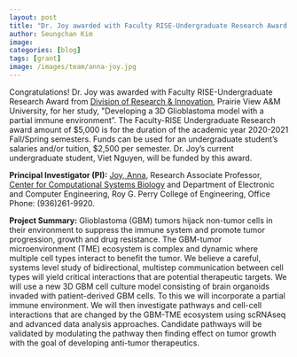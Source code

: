 ```yaml
---
layout: post
title: "Dr. Joy awarded with Faculty RISE-Undergraduate Research Award - Division of Research & Innovation"
author: Seungchan Kim
image: 
categories: [blog]
tags: [grant]
image: /images/team/anna-joy.jpg
---
```


Congratulations! Dr. Joy was awarded with Faculty RISE-Undergraduate Research Award from [Division of Research & Innovation](https://www.pvamu.edu/research/), Prairie View A&M University, for her study, "Developing a 3D Glioblastoma model with a partial immune environment”. The Faculty-RISE Undergraduate Research award amount of $5,000 is for the duration of the academic year 2020-2021 Fall/Spring semesters. Funds can be used for an undergraduate student’s salaries and/or tuition, $2,500 per semester. Dr. Joy’s current undergraduate student, Viet Nguyen, will be funded by this award.


**Principal Investigator (PI):** [Joy, Anna](https://ccsb.pvamu.edu/team/anna-joy/), Research Associate Professor, [Center for Computational Systems Biology](https://ccsb.pvamu.edu) and Department of Electronic and Computer Engineering, Roy G. Perry College of Engineering, Office Phone: (936)261-9920.

**Project Summary:** Glioblastoma (GBM) tumors hijack non-tumor cells in their environment to suppress the immune system and promote tumor progression, growth and drug resistance.  The GBM-tumor microenvironment (TME) ecosystem is complex and dynamic where multiple cell types interact to benefit the tumor.    We believe a careful, systems level study of bidirectional, multistep communication between cell types will yield critical interactions that are potential therapeutic targets.  We will use a new 3D GBM cell culture model consisting of brain organoids invaded with patient-derived GBM cells.  To this we will incorporate a partial immune environment.  We will then investigate pathways and cell-cell interactions that are changed by the GBM-TME ecosystem using scRNAseq and advanced data analysis approaches.  Candidate pathways will be validated by modulating the pathway then finding effect on tumor growth with the goal of developing anti-tumor therapeutics.
